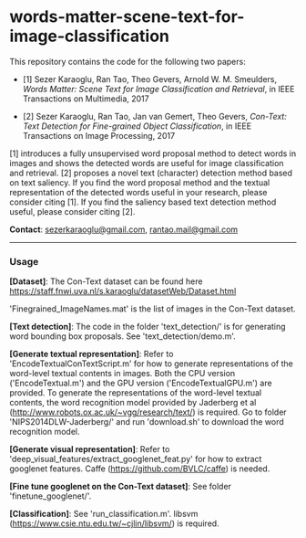# words-matter-scene-text-for-image-classification

This repository contains the code for the following two papers: 

* [1] Sezer Karaoglu, Ran Tao, Theo Gevers, Arnold W. M. Smeulders, *Words Matter: Scene Text for Image Classification and Retrieval*, in IEEE Transactions on Multimedia, 2017 

* [2] Sezer Karaoglu, Ran Tao, Jan van Gemert, Theo Gevers, *Con-Text: Text Detection for Fine-grained Object Classification*, in IEEE Transactions on Image Processing, 2017

[1] introduces a fully unsupervised word proposal method to detect words in images and shows the detected words are useful for image classification and retrieval. [2] proposes a novel text (character) detection method based on text saliency. If you find the word proposal method and the textual representation of the detected words useful in your research, please consider citing [1]. If you find the saliency based text detection method useful, please consider citing [2]. 


**Contact**: sezerkaraoglu@gmail.com, rantao.mail@gmail.com



- - - -
### Usage

**[Dataset]**: The Con-Text dataset can be found here https://staff.fnwi.uva.nl/s.karaoglu/datasetWeb/Dataset.html 

'Finegrained_ImageNames.mat' is the list of images in the Con-Text dataset.



**[Text detection]**: The code in the folder 'text_detection/' is for generating word bounding box proposals. See 'text_detection/demo.m'. 



**[Generate textual representation]**: Refer to 'EncodeTextualConTextScript.m' for how to generate representations of the word-level textual contents in images. Both the CPU version ('EncodeTextual.m') and the GPU version ('EncodeTextualGPU.m') are provided. To generate the representations of the word-level textual contents, the word recognition model provided by Jaderberg et al (http://www.robots.ox.ac.uk/~vgg/research/text/) is required. Go to folder 'NIPS2014DLW-Jaderberg/' and run 'download.sh' to download the word recognition model. 



**[Generate visual representation]**: Refer to 'deep_visual_features/extract_googlenet_feat.py' for how to extract googlenet features. Caffe (https://github.com/BVLC/caffe) is needed.



**[Fine tune googlenet on the Con-Text dataset]**: See folder 'finetune_googlenet/'.



**[Classification]**: See 'run_classification.m'. libsvm (https://www.csie.ntu.edu.tw/~cjlin/libsvm/) is required.



